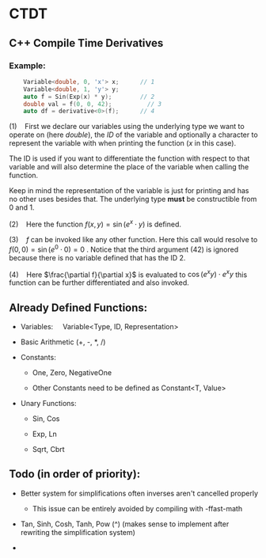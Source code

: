 # CTDT

## C++ Compile Time Derivatives

### Example:

```cpp
    Variable<double, 0, 'x'> x;      // 1
    Variable<double, 1, 'y'> y;
    auto f = Sin(Exp(x) * y);        // 2
    double val = f(0, 0, 42);          // 3
    auto df = derivative<0>(f);      // 4
```

(1)    First we declare our variables using the underlying type we want to operate on (here *double*), the *ID* of the variable and optionally a character to represent the variable with  when printing the function (*x* in this case). 

The ID is used if you want to differentiate the function with respect to that variable and will also determine the place of the variable when calling the function.

Keep in mind the representation of the variable is just for printing and has no other uses besides that. The underlying type **must** be constructible from 0 and 1.



(2)    Here the function $f(x, y) = \sin{(e^x \cdot y)}$ is defined. 



(3)    $f$ can be invoked like any other function. Here this call would resolve to $f(0, 0) = \sin{(e^0 \cdot 0)} = 0$ . Notice that the third argument (42) is ignored because there is no variable defined that has the ID 2. 



(4)    Here  $\frac{\partial f}{\partial x}$ is evaluated to $\cos{(e^x y)} \cdot e^x y$  this function can be further differentiated and also invoked.





## Already Defined Functions:

- Variables:     Variable<Type, ID, Representation>

- Basic Arithmetic (+, -, *, /) 

- Constants: 
  
  - One<T>,  Zero<T>,  NegativeOne<T>
  
  - Other Constants need to be defined as Constant<T, Value>

- Unary Functions:
  
  - Sin, Cos
  
  -  Exp, Ln
  
  -  Sqrt, Cbrt



## Todo (in order of priority):

- Better system for simplifications often inverses aren't cancelled properly
  
  - This issue can be entirely avoided by compiling with -ffast-math

- Tan, Sinh, Cosh, Tanh, Pow (^)  (makes sense to implement after rewriting the simplification system)

- 


